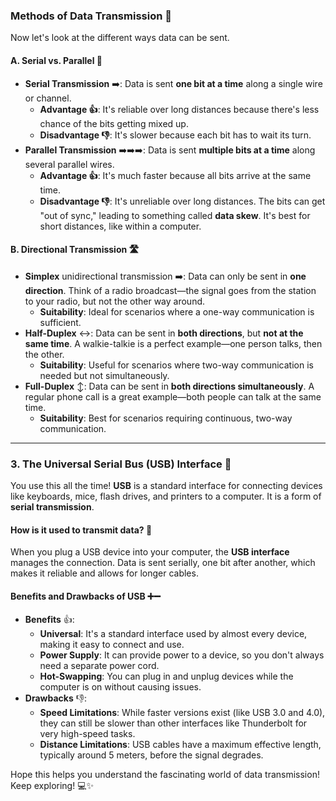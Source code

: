 ### Methods of Data Transmission 🔌

Now let's look at the different ways data can be sent.

#### A. Serial vs. Parallel 🚦

-   **Serial Transmission** ➡️: Data is sent **one bit at a time** along a single wire or channel.
    -   **Advantage 👍**: It's reliable over long distances because there's less chance of the bits getting mixed up.
    -   **Disadvantage 👎**: It's slower because each bit has to wait its turn.
-   **Parallel Transmission** ➡️➡️➡️: Data is sent **multiple bits at a time** along several parallel wires.
    -   **Advantage 👍**: It's much faster because all bits arrive at the same time.
    -   **Disadvantage 👎**: It's unreliable over long distances. The bits can get "out of sync," leading to something called **data skew**. It's best for short distances, like within a computer.

#### B. Directional Transmission 🛣️

-   **Simplex** unidirectionaI transmission ➡️: Data can only be sent in **one direction**. Think of a radio broadcast—the signal goes from the station to your radio, but not the other way around.
    -   **Suitability**: Ideal for scenarios where a one-way communication is sufficient.
-   **Half-Duplex** ↔️: Data can be sent in **both directions**, but **not at the same time**. A walkie-talkie is a perfect example—one person talks, then the other.
    -   **Suitability**: Useful for scenarios where two-way communication is needed but not simultaneously.
-   **Full-Duplex** ↕️: Data can be sent in **both directions simultaneously**. A regular phone call is a great example—both people can talk at the same time.
    -   **Suitability**: Best for scenarios requiring continuous, two-way communication.

***
### 3. The Universal Serial Bus (USB) Interface 🔗

You use this all the time! **USB** is a standard interface for connecting devices like keyboards, mice, flash drives, and printers to a computer. It is a form of **serial transmission**.

#### How is it used to transmit data? 💾

When you plug a USB device into your computer, the **USB interface** manages the connection. Data is sent serially, one bit after another, which makes it reliable and allows for longer cables.

#### Benefits and Drawbacks of USB ➕➖

-   **Benefits** 👍:
    -   **Universal**: It's a standard interface used by almost every device, making it easy to connect and use.
    -   **Power Supply**: It can provide power to a device, so you don't always need a separate power cord.
    -   **Hot-Swapping**: You can plug in and unplug devices while the computer is on without causing issues.
-   **Drawbacks** 👎:
    -   **Speed Limitations**: While faster versions exist (like USB 3.0 and 4.0), they can still be slower than other interfaces like Thunderbolt for very high-speed tasks.
    -   **Distance Limitations**: USB cables have a maximum effective length, typically around 5 meters, before the signal degrades.


Hope this helps you understand the fascinating world of data transmission! Keep exploring! 💻✨
